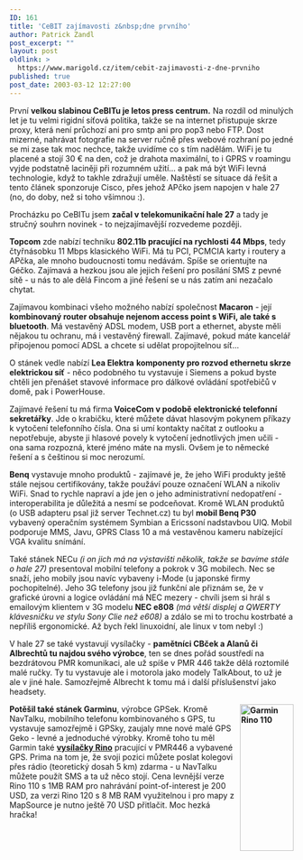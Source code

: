 ```yaml
---
ID: 161
title: 'CeBIT zajímavosti z&nbsp;dne prvního'
author: Patrick Zandl
post_excerpt: ""
layout: post
oldlink: >
  https://www.marigold.cz/item/cebit-zajimavosti-z-dne-prvniho
published: true
post_date: 2003-03-12 12:27:00
---
```

<p>
První <STRONG>velkou slabinou CeBITu je letos press centrum.</STRONG> Na rozdíl od minulých let je tu velmi rigidní síťová politika, takže se na internet přistupuje skrze proxy, která není průchozí ani pro smtp ani pro pop3 nebo FTP. Dost mizerné, nahrávat fotografie na server ručně přes webové rozhraní po jedné se mi zase tak moc nechce, takže uvidíme co s tím nadělám. WiFi je tu placené a stojí 30 &#8364; na den, což je drahota maximální, to i GPRS v roamingu vyjde podstatně laciněji při rozumném užití... a pak má být WiFi levná technologie, když to takhle zdražují uměle. Naštěstí se situace dá řešit a tento článek sponzoruje Cisco, přes jehož APčko jsem napojen v hale 27 (no, do doby, než si toho všimnou :).</p>

<p>
Procházku po CeBITu jsem <STRONG>začal v telekomunikační hale 27</STRONG> a tady je stručný souhrn novinek - to nejzajímavější rozvedeme později. </p>

<p>
<STRONG>Topcom</STRONG> zde nabízí techniku <STRONG>802.11b pracující na rychlosti 44 Mbps</STRONG>, tedy čtyřnásobku 11 Mbps klasického WiFi. Má tu PCI, PCMCIA karty i routery a APčka, ale mnoho budoucnosti tomu nedávám. Spíše se orientujte na Géčko. Zajímavá a hezkou jsou ale jejich řešení pro posílání SMS z pevné sítě - u nás to ale dělá Fincom a jiné řešení se u nás zatím ani nezačalo chytat. </p>

<p>
Zajímavou kombinaci všeho možného nabízí společnost <STRONG>Macaron</STRONG> - její <STRONG>kombinovaný router obsahuje nejenom access point s WiFi, ale také s bluetooth</STRONG>. Má vestavěný ADSL modem, USB port a ethernet, abyste měli nějakou tu ochranu, má i vestavěný firewall. Zajímavé, pokud máte kancelář připojenou pomocí ADSL a chcete si udělat propojitelnou síť...</p>

<p>
O stánek vedle nabízí <STRONG>Lea Elektra</STRONG> <STRONG>komponenty pro rozvod ethernetu skrze elektrickou síť</STRONG> - něco podobného tu vystavuje i Siemens a pokud byste chtěli jen přenášet stavové informace pro dálkové ovládání spotřebičů v domě, pak i PowerHouse. </p>

<p>
Zajímavé řešení tu má firma<STRONG> VoiceCom v podobě elektronické telefonní sekretářky</STRONG>. Jde o krabičku, které můžete dávat hlasovým pokynem příkazy k vytočení telefonního čísla. Ona si umí kontakty načítat z outlooku a nepotřebuje, abyste ji hlasové povely k vytočení jednotlivých jmen učili - ona sama rozpozná, které jméno máte na mysli. Ovšem je to německé řešení a s češtinou si moc nerozumí. </p>

<p>
<STRONG>Benq</STRONG> vystavuje mnoho produktů - zajímavé je, že jeho WiFi produkty ještě stále nejsou certifikovány, takže použáví pouze označení WLAN a nikoliv WiFi. Snad to rychle napraví a jde jen o jeho administrativní nedopatření - interoperabilita je důležitá a nesmí se podceňovat. Kromě WLAN produktů (o USB adapteru psal již server Technet.cz) tu byl <STRONG>mobil Benq P30</STRONG> vybavený operačním systémem Symbian a Ericssoní nadstavbou UIQ. Mobil podporuje MMS, Javu, GPRS Class 10 a má vestavěnou kameru nabízející VGA kvalitu snímání. </p>

<p>
Také stánek NECu <EM>(i on jich má na výstavišti několik, takže se bavíme stále o hale 27) </EM>presentoval mobilní telefony a pokrok v 3G mobilech. Nec se snaží, jeho mobily jsou navíc vybaveny i-Mode (u japonské firmy pochopitelné). Jeho 3G telefony jsou již funkční ale přiznám se, že v grafické úrovni a logice ovládání má NEC mezery - chvíli jsem si hrál s emailovým klientem v 3G modelu <STRONG>NEC e808</STRONG> <EM>(má větší displej a QWERTY klávesničku ve stylu Sony Clie než e608)</EM> a zdálo se mi to trochu kostrbaté a nepříliš ergonomické. Až bych řekl linuxoidní, ale linux v tom nebyl :)</p>

<p>
V hale 27 se také vystavují vysílačky - <STRONG>pamětníci CBček a Alanů či Albrechtů tu najdou svého výrobce</STRONG>, ten se dnes pořád soustředí na bezdrátovou PMR komunikaci, ale už spíše v PMR 446 takže dělá roztomilé malé ručky. Ty tu vystavuje ale i motorola jako modely TalkAbout, to už je ale v jiné hale. Samozřejmě Albrecht k tomu má i další příslušenství jako headsety.</p>

<p>
<STRONG><IMG height=260 alt="Garmin Rino 110" src="http://www.garmin.com/products/rino/graphics/rino110PIC.jpg" width=95 align=right>Potěšil také stánek Garminu</STRONG>, výrobce GPSek. Kromě NavTalku, mobilního telefonu kombinovaného s GPS, tu vystavuje samozřejmě i GPSky, zaujaly mne nové malé GPS Geko - levné a jednoduché výrobky. Kromě toho tu měl Garmin také <A href="http://www.garmin.com/products/rino/" target=_blank><STRONG>vysílačky Rino</STRONG></A> pracující v PMR446 a vybavené GPS. Prima na tom je, že svoji pozici můžete poslat kolegovi přes rádio (teoretický dosah 5 km) zdarma - u NavTalku můžete použít SMS a ta už něco stojí. Cena levnější verze Rino 110 s 1MB RAM pro nahrávání&#160;point-of-interest je 200 USD, za verzi Rino 120 s 8 MB RAM využitelnou i pro mapy z MapSource je nutno ještě 70 USD přitlačit. Moc hezká hračka!</p>

